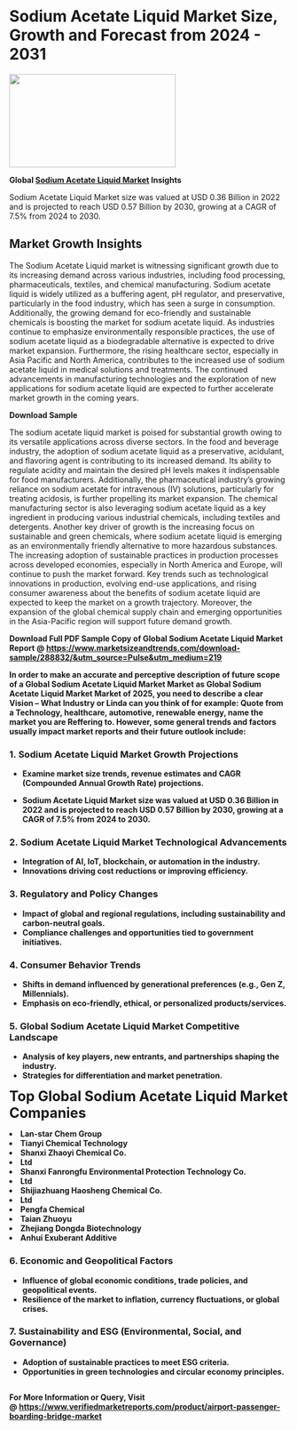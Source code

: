 <H1>Sodium Acetate Liquid Market Size, Growth and Forecast from 2024 - 2031</H1><img class="aligncenter size-medium wp-image-584254" src="https://thirdeyenews.in/wp-content/uploads/2024/09/Global-Market-Research-300x168.jpeg" alt="" width="300" height="168" /><p><strong>Global&nbsp;<a href="https://www.marketsizeandtrends.com/download-sample/288832/&amp;utm_source=Pulse&amp;utm_medium=219">Sodium Acetate Liquid Market</a> Insights</strong></p><p>Sodium Acetate Liquid Market size was valued at USD 0.36 Billion in 2022 and is projected to reach USD 0.57 Billion by 2030, growing at a CAGR of 7.5% from 2024 to 2030.</p><p><h2>Market Growth Insights</h2> <p>The Sodium Acetate Liquid market is witnessing significant growth due to its increasing demand across various industries, including food processing, pharmaceuticals, textiles, and chemical manufacturing. Sodium acetate liquid is widely utilized as a buffering agent, pH regulator, and preservative, particularly in the food industry, which has seen a surge in consumption. Additionally, the growing demand for eco-friendly and sustainable chemicals is boosting the market for sodium acetate liquid. As industries continue to emphasize environmentally responsible practices, the use of sodium acetate liquid as a biodegradable alternative is expected to drive market expansion. Furthermore, the rising healthcare sector, especially in Asia Pacific and North America, contributes to the increased use of sodium acetate liquid in medical solutions and treatments. The continued advancements in manufacturing technologies and the exploration of new applications for sodium acetate liquid are expected to further accelerate market growth in the coming years.</p> <p><strong>Download Sample</strong></p> <p>The sodium acetate liquid market is poised for substantial growth owing to its versatile applications across diverse sectors. In the food and beverage industry, the adoption of sodium acetate liquid as a preservative, acidulant, and flavoring agent is contributing to its increased demand. Its ability to regulate acidity and maintain the desired pH levels makes it indispensable for food manufacturers. Additionally, the pharmaceutical industry’s growing reliance on sodium acetate for intravenous (IV) solutions, particularly for treating acidosis, is further propelling its market expansion. The chemical manufacturing sector is also leveraging sodium acetate liquid as a key ingredient in producing various industrial chemicals, including textiles and detergents. Another key driver of growth is the increasing focus on sustainable and green chemicals, where sodium acetate liquid is emerging as an environmentally friendly alternative to more hazardous substances. The increasing adoption of sustainable practices in production processes across developed economies, especially in North America and Europe, will continue to push the market forward. Key trends such as technological innovations in production, evolving end-use applications, and rising consumer awareness about the benefits of sodium acetate liquid are expected to keep the market on a growth trajectory. Moreover, the expansion of the global chemical supply chain and emerging opportunities in the Asia-Pacific region will support future demand growth. <p><strong></p><p><span class=""><strong>Download Full PDF Sample Copy of Global Sodium Acetate Liquid Market Report</strong> @ <a href="https://www.marketsizeandtrends.com/download-sample/288832/&amp;utm_source=Pulse&amp;utm_medium=219" target="_blank">https://www.marketsizeandtrends.com/download-sample/288832/&amp;utm_source=Pulse&amp;utm_medium=219</a></span></p><p>In order to make an accurate and perceptive description of future scope of a Global&nbsp;Sodium Acetate Liquid Market Market as Global&nbsp;Sodium Acetate Liquid Market Market of 2025, you need to describe a clear Vision &ndash; What Industry or Linda can you think of for example: Quote from a Technology, healthcare, automotive, renewable energy, name the market you are Reffering to. However, some general trends and factors usually impact market reports and their future outlook include:</p><h3>1.&nbsp;<strong>Sodium Acetate Liquid Market Growth Projections</strong></h3><ul><li>Examine market size trends, revenue estimates and CAGR (Compounded Annual Growth Rate) projections.</li><li><p>Sodium Acetate Liquid Market size was valued at USD 0.36 Billion in 2022 and is projected to reach USD 0.57 Billion by 2030, growing at a CAGR of 7.5% from 2024 to 2030.</p></li></ul><h3>2.&nbsp;<strong>Sodium Acetate Liquid Market Technological Advancements</strong></h3><ul><li>Integration of AI, IoT, blockchain, or automation in the industry.</li><li>Innovations driving cost reductions or improving efficiency.</li></ul><h3>3.&nbsp;<strong>Regulatory and Policy Changes</strong></h3><ul><li>Impact of global and regional regulations, including sustainability and carbon-neutral goals.</li><li>Compliance challenges and opportunities tied to government initiatives.</li></ul><h3>4.&nbsp;<strong>Consumer Behavior Trends</strong></h3><ul><li>Shifts in demand influenced by generational preferences (e.g., Gen Z, Millennials).</li><li>Emphasis on eco-friendly, ethical, or personalized products/services.</li></ul><h3>5.&nbsp;<strong>Global Sodium Acetate Liquid Market Competitive Landscape</strong></h3><ul><li>Analysis of key players, new entrants, and partnerships shaping the industry.</li><li>Strategies for differentiation and market penetration.</li></ul><p data-pm-slice="1 1 []"><span style="color: inherit; font-family: inherit; font-size: 25px;">Top Global Sodium Acetate Liquid Market Companies</span></p><div class="" data-test-id=""><p><li>Lan-star Chem Group</li><li> Tianyi Chemical Technology</li><li> Shanxi Zhaoyi Chemical Co.</li><li> Ltd</li><li> Shanxi Fanrongfu Environmental Protection Technology Co.</li><li> Ltd</li><li> Shijiazhuang Haosheng Chemical Co.</li><li> Ltd</li><li> Pengfa Chemical</li><li> Taian Zhuoyu</li><li> Zhejiang Dongda Biotechnology</li><li> Anhui Exuberant Additive</li></p></div><h3>6.&nbsp;<strong>Economic and Geopolitical Factors</strong></h3><ul><li>Influence of global economic conditions, trade policies, and geopolitical events.</li><li>Resilience of the market to inflation, currency fluctuations, or global crises.</li></ul><h3>7.&nbsp;<strong>Sustainability and ESG (Environmental, Social, and Governance)</strong></h3><ul><li>Adoption of sustainable practices to meet ESG criteria.</li><li>Opportunities in green technologies and circular economy principles.</li></ul><h2><strong style="font-size: 14px;">For More Information or Query, Visit @&nbsp;</strong><a style="background-color: #ffffff; font-size: 14px;" href="https://www.marketsizeandtrends.com/report/sodium-acetate-liquid-market/" target="_blank">https://www.verifiedmarketreports.com/product/airport-passenger-boarding-bridge-market</a></h2>
